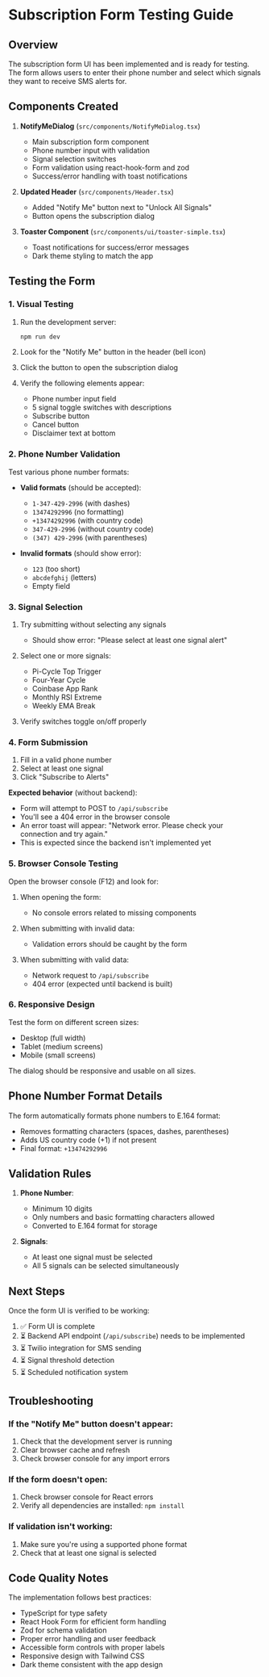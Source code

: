 # Subscription Form Testing Guide

## Overview

The subscription form UI has been implemented and is ready for testing. The form allows users to enter their phone number and select which signals they want to receive SMS alerts for.

## Components Created

1. **NotifyMeDialog** (`src/components/NotifyMeDialog.tsx`)
   - Main subscription form component
   - Phone number input with validation
   - Signal selection switches
   - Form validation using react-hook-form and zod
   - Success/error handling with toast notifications

2. **Updated Header** (`src/components/Header.tsx`)
   - Added "Notify Me" button next to "Unlock All Signals"
   - Button opens the subscription dialog

3. **Toaster Component** (`src/components/ui/toaster-simple.tsx`)
   - Toast notifications for success/error messages
   - Dark theme styling to match the app

## Testing the Form

### 1. Visual Testing

1. Run the development server:
   ```bash
   npm run dev
   ```

2. Look for the "Notify Me" button in the header (bell icon)

3. Click the button to open the subscription dialog

4. Verify the following elements appear:
   - Phone number input field
   - 5 signal toggle switches with descriptions
   - Subscribe button
   - Cancel button
   - Disclaimer text at bottom

### 2. Phone Number Validation

Test various phone number formats:

- **Valid formats** (should be accepted):
  - `1-347-429-2996` (with dashes)
  - `13474292996` (no formatting)
  - `+13474292996` (with country code)
  - `347-429-2996` (without country code)
  - `(347) 429-2996` (with parentheses)

- **Invalid formats** (should show error):
  - `123` (too short)
  - `abcdefghij` (letters)
  - Empty field

### 3. Signal Selection

1. Try submitting without selecting any signals
   - Should show error: "Please select at least one signal alert"

2. Select one or more signals:
   - Pi-Cycle Top Trigger
   - Four-Year Cycle
   - Coinbase App Rank
   - Monthly RSI Extreme
   - Weekly EMA Break

3. Verify switches toggle on/off properly

### 4. Form Submission

1. Fill in a valid phone number
2. Select at least one signal
3. Click "Subscribe to Alerts"

**Expected behavior** (without backend):
- Form will attempt to POST to `/api/subscribe`
- You'll see a 404 error in the browser console
- An error toast will appear: "Network error. Please check your connection and try again."
- This is expected since the backend isn't implemented yet

### 5. Browser Console Testing

Open the browser console (F12) and look for:

1. When opening the form:
   - No console errors related to missing components

2. When submitting with invalid data:
   - Validation errors should be caught by the form

3. When submitting with valid data:
   - Network request to `/api/subscribe`
   - 404 error (expected until backend is built)

### 6. Responsive Design

Test the form on different screen sizes:
- Desktop (full width)
- Tablet (medium screens)
- Mobile (small screens)

The dialog should be responsive and usable on all sizes.

## Phone Number Format Details

The form automatically formats phone numbers to E.164 format:
- Removes formatting characters (spaces, dashes, parentheses)
- Adds US country code (+1) if not present
- Final format: `+13474292996`

## Validation Rules

1. **Phone Number**:
   - Minimum 10 digits
   - Only numbers and basic formatting characters allowed
   - Converted to E.164 format for storage

2. **Signals**:
   - At least one signal must be selected
   - All 5 signals can be selected simultaneously

## Next Steps

Once the form UI is verified to be working:

1. ✅ Form UI is complete
2. ⏳ Backend API endpoint (`/api/subscribe`) needs to be implemented
3. ⏳ Twilio integration for SMS sending
4. ⏳ Signal threshold detection
5. ⏳ Scheduled notification system

## Troubleshooting

### If the "Notify Me" button doesn't appear:
1. Check that the development server is running
2. Clear browser cache and refresh
3. Check browser console for any import errors

### If the form doesn't open:
1. Check browser console for React errors
2. Verify all dependencies are installed: `npm install`

### If validation isn't working:
1. Make sure you're using a supported phone format
2. Check that at least one signal is selected

## Code Quality Notes

The implementation follows best practices:
- TypeScript for type safety
- React Hook Form for efficient form handling
- Zod for schema validation
- Proper error handling and user feedback
- Accessible form controls with proper labels
- Responsive design with Tailwind CSS
- Dark theme consistent with the app design